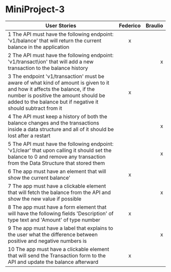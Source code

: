 # MiniProject-3

| User Stories     | Federico | Braulio |
| ---------------- | :--: | ---: |
| 1 The API must have the following endpoint: 'v1/balance' that will  return the current balance in the application |   x  |      |
| 2 The API must have the following endpoint: 'v1/transact\ion' that will add a new transaction to the balance history |      |  x  |
| 3 The endpoint 'v1/transaction' must be aware of what kind of amount is given to it and how it affects the balance, if the number is positive the amount should be added to the balance but if negative it should subtract from it |  x   |      |
| 4 The API must keep a history of both the balance changes and the transactions inside a data structure and all of it should be lost after a restart |     |     x |
| 5  The API must have the following endpoint: 'v1/clear' that upon calling it should set the balance to 0 and remove any transaction from the Data Structure that stored them|      |   x  |
| 6 The app must have an element that will show the current balance' |  x  |      |
| 7 The app must have a clickable element that will fetch the balance from the API and show the new value if possible |     |   x   |
| 8 The app must have a form element that will have the following fields 'Description' of type text and 'Amount' of type number |   x   |     |
| 9 The app must have a label that explains to the user what the difference between positive and negative numbers is |     |   x   |
| 10  The app must have a clickable element that will send the Transaction form to the API and update the balance afterward |  x   |   |
